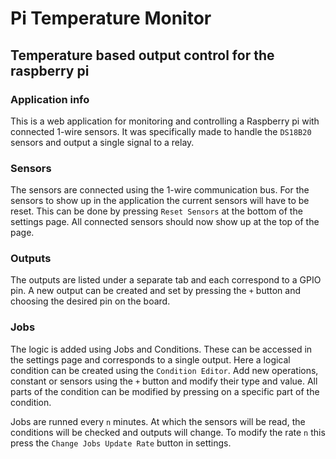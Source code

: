 # Pi Temperature Monitor
## Temperature based output control for the raspberry pi
### Application info
This is a web application for monitoring and controlling a Raspberry pi with connected 1-wire sensors. It was specifically made to handle the `DS18B20` sensors and output a single signal to a relay.

### Sensors
The sensors are connected using the 1-wire communication bus. For the sensors to show up in the application the current sensors will have to be reset. This can be done by pressing `Reset Sensors` at the bottom of the settings page.
All connected sensors should now show up at the top of the page.

### Outputs
The outputs are listed under a separate tab and each correspond to a GPIO pin. A new output can be created and set by pressing the `+` button and choosing the desired pin on the board.

### Jobs
The logic is added using Jobs and Conditions. These can be accessed in the settings page and corresponds to a single output. Here a logical condition can be created using the `Condition Editor`. Add new operations, constant or sensors using the `+` button and modify their type and value. All parts of the condition can be modified by pressing on a specific part of the condition.

Jobs are runned every `n` minutes. At which the sensors will be read, the conditions will be checked and outputs will change. To modify the rate `n` this press the `Change Jobs Update Rate` button in settings.
